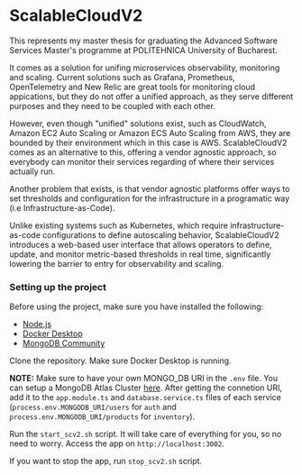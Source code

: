 # ScalableCloudV2

This represents my master thesis for graduating the Advanced Software Services Master's programme at POLITEHNICA University of Bucharest.

It comes as a solution for unifing microservices observability, monitoring and scaling. Current solutions such as Grafana, Prometheus, OpenTelemetry and New Relic are great tools for monitoring cloud appications, 
but they do not offer a unified approach, as they serve different purposes and they need to be coupled with each other.

However, even though "unified" solutions exist, such as CloudWatch, Amazon EC2 Auto Scaling or Amazon ECS Auto Scaling from AWS, they are bounded by their environment which in this case is AWS.
ScalableCloudV2 comes as an alternative to this, offering a vendor agnostic approach, so everybody can monitor their services regarding of where their services actually run.

Another problem that exists, is that vendor agnostic platforms offer ways to set thresholds and configuration for the infrastructure in a programatic way (i.e Infrastructure-as-Code).

Unlike existing systems such as Kubernetes, which require infrastructure-as-code configurations to define autoscaling behavior, 
ScalableCloudV2 introduces a web-based user interface that allows operators to define, update, and monitor metric-based thresholds in real time, significantly lowering the barrier to entry 
for observability and scaling.

### Setting up the project

Before using the project, make sure you have installed the following: 
* [Node.js](https://nodejs.org/en/download)
* [Docker Desktop](https://www.docker.com/products/docker-desktop/) 
* [MongoDB Community](https://www.mongodb.com/docs/manual/tutorial/install-mongodb-on-os-x/)

Clone the repository. Make sure Docker Desktop is running. 

**NOTE:** Make sure to have your own MONGO_DB URI in the `.env` file. You can setup a MongoDB Atlas Cluster [here](https://www.mongodb.com/lp/cloud/atlas/try4-reg?utm_source=google&utm_campaign=search_gs_pl_evergreen_atlas_core-high-int_prosp-brand_gic-null_ww-tier3_ps-all_desktop_eng_lead&utm_term=mongodb%20atlas&utm_medium=cpc_paid_search&utm_ad=e&utm_ad_campaign_id=22031347575&adgroup=173739098593&cq_cmp=22031347575&gad_source=1&gad_campaignid=22031347575&gbraid=0AAAAADQ1400PXhRGPFNNGJF1WQ4-bkpqK&gclid=Cj0KCQjwjJrCBhCXARIsAI5x66W9qgVBF7RlXalKpvv3GyZJhjGoln6QOzyEv8eqwxkrSNrRi1IYIFkaAkPGEALw_wcB). After getting the connetion URI, add it to the `app.module.ts` and `database.service.ts` files of each service (`process.env.MONGODB_URI/users` for `auth` and `process.env.MONGODB_URI/products` for `inventory`).

Run the `start_scv2.sh` script. It will take care of everything for you, so no need to worry. Access the app on `http://localhost:3002`.

If you want to stop the app, run `stop_scv2.sh` script.
